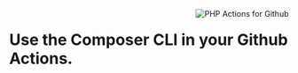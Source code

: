 <img src="https://avatars0.githubusercontent.com/u/54269877" align="right" alt="PHP Actions for Github" />

# Use the Composer CLI in your Github Actions.
